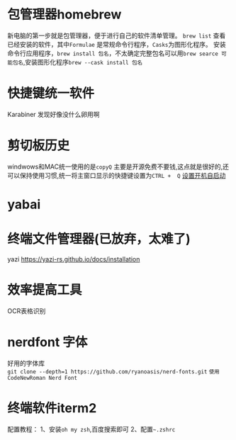 # 包管理器homebrew

新电脑的第一步就是包管理器，便于进行自己的软件清单管理。
`brew list` 查看已经安装的软件，其中`Formulae` 是常规命令行程序，`Casks`为图形化程序。
安装命令行应用程序，`brew install 包名`，不太确定完整包名可以用`brew searce 可能包名`,安装图形化程序`brew --cask install 包名`

# 快捷键统一软件

  Karabiner  发现好像没什么卵用啊  

# 剪切板历史  

windwows和MAC统一使用的是`copyQ` 主要是开源免费不要钱,这点就是很好的,还可以保持使用习惯,统一将主窗口显示的快捷键设置为`CTRL +  Q`
[设置开机自启动](https://support.apple.com/zh-cn/guide/mac-help/mh15189/mac)

# yabai

# 终端文件管理器(已放弃，太难了)

yazi
<https://yazi-rs.github.io/docs/installation>

# 效率提高工具

OCR表格识别

# nerdfont 字体

好用的字体库  
`git clone --depth=1 https://github.com/ryanoasis/nerd-fonts.git`
`使用CodeNewRoman Nerd Font`

# 终端软件iterm2

配置教程：
1、安装`oh my zsh`,百度搜索即可
2、配置`~.zshrc`

